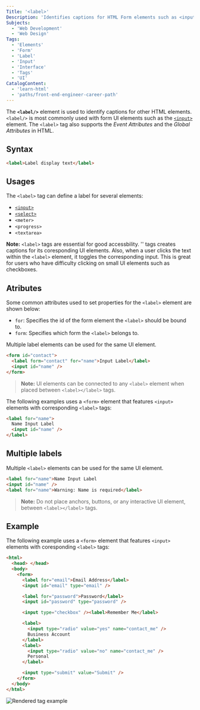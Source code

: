 ```yaml
---
Title: '<label>'
Description: 'Identifies captions for HTML Form elements such as <input> and other UI elements.'
Subjects:
  - 'Web Development'
  - 'Web Design'
Tags:
  - 'Elements'
  - 'Form'
  - 'Label'
  - 'Input'
  - 'Interface'
  - 'Tags'
  - 'UI'
CatalogContent:
  - 'learn-html'
  - 'paths/front-end-engineer-career-path'
---
```


The **`<label/>`** element is used to identify captions for other HTML elements. `<label/>` is most commonly used with form UI elements such as the [`<input>`](https://www.codecademy.com/resources/docs/html/elements/input/input.md) element. The `<label>` tag also supports the *Event Attributes* and the *Global Attributes* in HTML.

## Syntax

```html
<label>Label display text</label>
```

## Usages

The `<label>` tag can define a label for several elements:

- [`<input>`](https://www.codecademy.com/resources/docs/html/elements/input)
- [`<select>`](https://www.codecademy.com/resources/docs/html/elements/select)
- `<meter>`
- `<progress>`
- `<textarea>`

**Note:** `<label>` tags are essential for good accessbility. '<label>' tags creates captions for its coresponding UI elements. Also, when a user clicks the text within the `<label>` element, it toggles the corresponding input. This is great for users who have difficulty clicking on small UI elements such as checkboxes.

## Atributes

Some common attributes used to set properties for the `<label>` element are shown below:

- `for`: Specifies the id of the form element the `<label>` should be bound to.
- `form`:  Specifies which form the `<label>` belongs to.

Multiple label elements can be used for the same UI element.

```html
<form id="contact">
  <label form="contact" for="name">Input Label</label>
  <input id="name" />
</form>
```

> **Note:** UI elements can be connected to any `<label>` element when placed between `<label></label>` tags.

The following examples uses a `<form>` element that features `<input>` elements with corresponding `<label>` tags:

```html
<label for="name">
  Name Input Label
  <input id="name" />
</label>
```

## Multiple labels

Multiple `<label>` elements can be used for the same UI element.

```html
<label for="name">Name Input Label
<input id="name" />
<label for="name">Warning: Name is required</label>
```

> **Note:** Do not place anchors, buttons, or any interactive UI element, between  `<label></label>` tags.

## Example

The following example uses a `<form>` element that features `<input>` elements with coresponding `<label>` tags:

```html
<html>
  <head> </head>
  <body>
    <form>
      <label for="email">Email Address</label>
      <input id="email" type="email" />

      <label for="password">Password</label>
      <input id="password" type="password" />

      <input type="checkbox" /><label>Remember Me</label>

      <label>
        <input type="radio" value="yes" name="contact_me" />
        Business Account
      </label>
      <label>
        <input type="radio" value="no" name="contact_me" />
        Personal
      </label>

      <input type="submit" value="Submit" />
    </form>
  </body>
</html>
```

![Rendered <input> tag example](https://raw.githubusercontent.com/Codecademy/docs/main/media/input-tag-example.png)
